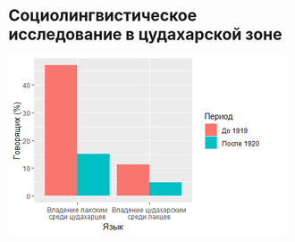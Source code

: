 # Социолингвистическое исследование в цудахарской зоне


![Владение языком соседей у лакцев и цудахарцев](/Rplot.png)
